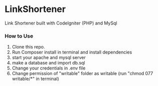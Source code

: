 # LinkShortener
Link Shortener built with CodeIgniter (PHP) and MySql

### How to Use
1. Clone this repo.
2. Run Composer install in terminal and install dependencies
2. start your apache and mysql server
3. make a database and import db.sql
4. Change your credentials in .env file
5. Change permission of "writable" folder as writable (run "chmod 077 writable/*" in terminal)
